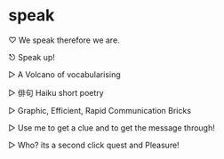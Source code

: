 # speak
♡ We speak therefore we are.

⎋ Speak up!

▷ A Volcano of vocabularising 

▷ 俳句 Haiku short poetry 

▷ Graphic, Efficient, Rapid Communication Bricks 

▷ Use me to get a clue and to get the message through!
 
▷ Who? its a second click quest and Pleasure! 

